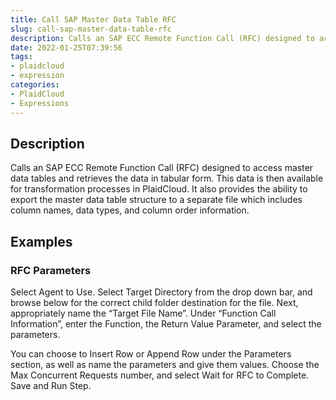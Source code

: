 ```yaml
---
title: Call SAP Master Data Table RFC
slug: call-sap-master-data-table-rfc
description: Calls an SAP ECC Remote Function Call (RFC) designed to access master data tables and retrieves the data in tabular form
date: 2022-01-25T07:39:56
tags:
- plaidcloud
- expression
categories:
- PlaidCloud
- Expressions
---
```



## Description


Calls an SAP ECC Remote Function Call (RFC) designed to access master data tables and retrieves the data in tabular form. This data is then available for transformation processes in PlaidCloud. It also provides the ability to export the master data table structure to a separate file which includes column names, data types, and column order information.


## Examples


### RFC Parameters


Select Agent to Use. Select Target Directory from the drop down bar, and browse below for the correct child folder destination for the file. Next, appropriately name the “Target File Name”. Under “Function Call Information”, enter the Function, the Return Value Parameter, and select the parameters.



You can choose to Insert Row or Append Row under the Parameters section, as well as name the parameters and give them values. Choose the Max Concurrent Requests number, and select Wait for RFC to Complete. Save and Run Step.

